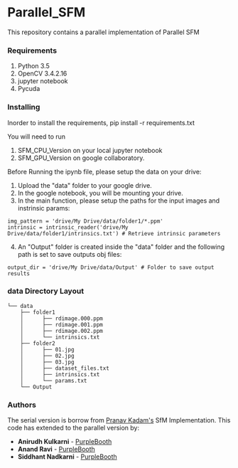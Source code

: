 # Parallel_SFM
This repository contains a parallel implementation of Parallel SFM

### Requirements
1. Python 3.5
2. OpenCV 3.4.2.16
3. jupyter notebook
4. Pycuda

### Installing

Inorder to install the requirements, 
pip install -r requirements.txt

You will need to run 
1. SFM_CPU_Version on your local jupyter notebook
2. SFM_GPU_Version on google collaboratory. 

Before Running the ipynb file, please setup the data on your drive:
1. Upload the "data" folder to your google drive.
2. In the google notebook, you will be mounting your drive.
3. In the main function, please setup the paths for the input images and instrinsic params:
```
img_pattern = 'drive/My Drive/data/folder1/*.ppm' 
intrinsic = intrinsic_reader('drive/My Drive/data/folder1/intrinsics.txt') # Retrieve intrinsic parameters
```
4. An "Output" folder is created inside the "data" folder and the following path is set to save outputs obj files:
```
output_dir = 'drive/My Drive/data/Output' # Folder to save output results
```


### data Directory Layout

```
└── data
    ├── folder1
    │      ├── rdimage.000.ppm
    │      ├── rdimage.001.ppm
    │      ├── rdimage.002.ppm
    │      └── intrinsics.txt
    ├── folder2
    │      ├── 01.jpg
    │      ├── 02.jpg
    │      ├── 03.jpg
    │      ├── dataset_files.txt
    │      ├── intrinsics.txt 
    │      └── params.txt
    └── Output
```

### Authors

The serial version is borrow from [Pranav Kadam's](https://github.com/pranavkdm) SfM Implementation. 
This code has extended to the parallel version by:

* **Anirudh Kulkarni** - [PurpleBooth](https://github.com/KulkarniAnirudh26)
* **Anand Ravi** - [PurpleBooth](https://github.com/anandravi24)
* **Siddhant Nadkarni** - [PurpleBooth](https://github.com/SiddhantNadkarni)
